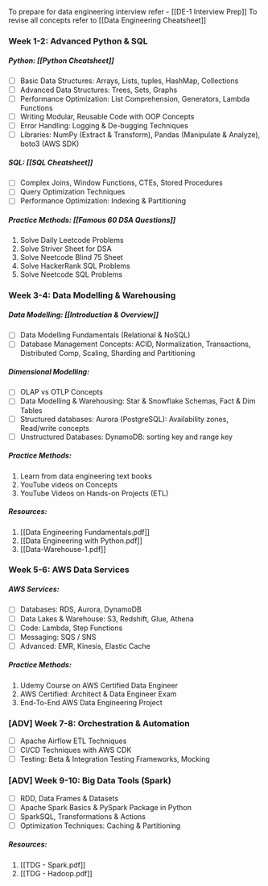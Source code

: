 To prepare for data engineering interview refer - [[DE-1 Interview Prep]]
To revise all concepts refer to [[Data Engineering Cheatsheet]]

### Week 1-2: Advanced Python & SQL
##### Python: [[Python Cheatsheet]]
* [ ] Basic Data Structures: Arrays, Lists, tuples, HashMap, Collections
* [ ] Advanced Data Structures: Trees, Sets, Graphs
* [ ] Performance Optimization: List Comprehension, Generators, Lambda Functions
* [ ] Writing Modular, Reusable Code with OOP Concepts
* [ ] Error Handling: Logging & De-bugging Techniques
* [ ] Libraries: NumPy (Extract & Transform), Pandas (Manipulate & Analyze), boto3 (AWS SDK)
##### SQL: [[SQL Cheatsheet]]
* [ ] Complex Joins, Window Functions, CTEs, Stored Procedures
* [ ] Query Optimization Techniques
* [ ] Performance Optimization: Indexing & Partitioning
##### Practice Methods: [[Famous 60 DSA Questions]]
1. Solve Daily Leetcode Problems
2. Solve Striver Sheet for DSA
3. Solve Neetcode Blind 75 Sheet
4. Solve HackerRank SQL Problems
5. Solve Neetcode SQL Problems

### Week 3-4: Data Modelling & Warehousing
##### Data Modelling: [[Introduction & Overview]]
* [ ] Data Modelling Fundamentals (Relational & NoSQL)
* [ ] Database Management Concepts: ACID, Normalization, Transactions, Distributed Comp, Scaling, Sharding and Partitioning
##### Dimensional Modelling:
* [ ] OLAP vs OTLP Concepts
* [ ] Data Modelling & Warehousing: Star & Snowflake Schemas, Fact & Dim Tables
* [ ] Structured databases: Aurora (PostgreSQL): Availability zones, Read/write concepts
* [ ] Unstructured Databases: DynamoDB: sorting key and range key
##### Practice Methods:
1. Learn from data engineering text books
2. YouTube videos on Concepts
3. YouTube Videos on Hands-on Projects (ETL)
##### Resources:
1. [[Data Engineering Fundamentals.pdf]]
2. [[Data Engineering with Python.pdf]]
3. [[Data-Warehouse-1.pdf]]

### Week 5-6: AWS Data Services
##### AWS Services: 
* [ ] Databases: RDS, Aurora, DynamoDB
* [ ] Data Lakes & Warehouse: S3, Redshift, Glue, Athena
* [ ] Code: Lambda, Step Functions
* [ ] Messaging: SQS / SNS
* [ ] Advanced: EMR, Kinesis, Elastic Cache
##### Practice Methods:
1. Udemy Course on AWS Certified Data Engineer
2. AWS Certified: Architect & Data Engineer Exam
3. End-To-End AWS Data Engineering Project

### [ADV] Week 7-8: Orchestration & Automation
* [ ] Apache Airflow ETL Techniques
* [ ] CI/CD Techniques with AWS CDK
* [ ] Testing: Beta & Integration Testing Frameworks, Mocking

### [ADV] Week 9-10: Big Data Tools (Spark)
* [ ] RDD, Data Frames & Datasets
* [ ] Apache Spark Basics & PySpark Package in Python
* [ ] SparkSQL, Transformations & Actions
* [ ] Optimization Techniques: Caching & Partitioning
##### Resources:
1. [[TDG - Spark.pdf]]
2. [[TDG - Hadoop.pdf]]
